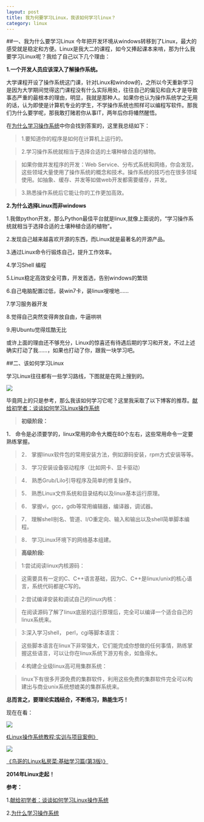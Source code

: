 ```yaml
---
layout: post
title: 我为何要学习Linux，我该如何学习linux？
category: linux
---
```

##一、我为什么要学习Linux
今年把开发环境从windows转移到了Linux，最大的感受就是稳定和方便。Linux是我大二的课程，如今又捧起课本来啃，那为什么我要学习Linux呢？我给了自己以下几个理由：

**1.一个开发人员应该深入了解操作系统。**

大学课程开设了操作系统这门课，针对Linux和window的，之所以今天重新学习是因为大学期间觉得这门课程没有什么实际用处，往往自己的偏见和自大才是导致事态严重的最根本的理由，明显，我就是那种人。如果你也认为操作系统学之无用的话，认为即使是计算机专业的学生，不学操作系统也照样可以编程写软件。那我们为什么要学呢，那我敢打赌若你从事IT，两年后你将幡然醒悟。

在[为什么学习操作系统](http://book.51cto.com/art/201001/177385.htm)中你会找到答案的，这里我总结如下：

>1.要知道你的程序是如何在计算机上运行的。

>2.学习操作系统就相当于选择合适的土壤种植合适的植物。

>如果你做并发程序的开发：Web Service、分布式系统和网络，你会发现，这些领域大量使用了操作系统的概念和技术。操作系统的技巧也在很多领域使用。如抽象、缓存、并发等如做web开发都需要缓存，并发。

>3.熟悉操作系统后它能让你的工作更加高效。


**2.为什么选择Linux而非windows**

1.我做python开发，那么Python最佳平台就是linux,就像上面说的，“学习操作系统就相当于选择合适的土壤种植合适的植物”。

2.发现自己越来越喜欢开源的东西，而Linux就是最著名的开源产品。

3.通过Linux命令行锻炼自己，提升工作效率。

4.学习Shell 编程

5.Linux稳定高效安全可靠，开发首选，告别windows的繁琐

6.自己电脑配置过低，装win7卡，装linux嗖嗖地……

7.学习服务器开发

8.觉得自己突然变得奔放自由，牛逼哄哄

9.用Ubuntu觉得炫酷无比

或许上面的理由还不够充分，Linux的惊喜还有待遇后期的学习和开发，不过上述确实打动了我……，如果也打动了你，跟我一块学习吧。

##二、该如何学习Linux

学习Linux往往都有一些学习路线，下图就是在网上搜到的。

![](http://www.phpernote.com/uploadfiles/editor/201210040952201575.jpg)

毕竟网上的只是参考，那么我该如何学习它呢？这里我采取了以下博客的推荐。[献给初学者：谈谈如何学习Linux操作系统](http://ixdba.blog.51cto.com/2895551/569329)

>**初级阶段：**
>
1． 命令是必须要学的，linux常用的命令大概在80个左右，这些常用命令一定要熟练掌握。

>2． 掌握linux软件包的常用安装方法，例如源码安装，rpm方式安装等等。

>3． 学习安装设备驱动程序（比如网卡、显卡驱动） 

>4． 熟悉Grub/Lilo引导程序及简单的修复操作。 

>5． 熟悉Linux文件系统和目录结构以及linux基本运行原理。 

>6． 掌握vi，gcc，gdb等常用编辑器，编译器，调试器。 

>7． 理解shell别名、管道、I/O重定向、输入和输出以及shell简单脚本编程。 

>8． 学习Linux环境下的网络基本组建。

>**高级阶段:**

>1:尝试阅读linux内核源码：

>这需要具有一定的C、C++语言基础，因为C、C++是linux/unix的核心语言，系统代码都是C写的。

>2:尝试编译安装和调试自己的linux内核：

>在阅读源码了解了linux底层的运行原理后，完全可以编译一个适合自己的linux系统来。

>3:深入学习shell， perl，cgi等脚本语言：

>这些脚本语言在linux下非常强大，它们能完成你想做的任何事情，熟练掌握这些语言，可以让你在linux系统下游刃有余，如鱼得水。

>4:构建企业级linux高可用集群系统：

>linux下有很多开源免费的集群软件，利用这些免费的集群软件完全可以构建出与商业unix系统想媲美的集群系统来。

**总而言之，要理论实践结合，不断练习，熟能生巧！**

现在在看：

![](http://ec4.images-amazon.com/images/I/41RvueP-0vL._SL500_AA300_.jpg)

[《Linux操作系统教程:实训与项目案例》](http://www.amazon.cn/Linux%E6%93%8D%E4%BD%9C%E7%B3%BB%E7%BB%9F%E6%95%99%E7%A8%8B-%E5%AE%9E%E8%AE%AD%E4%B8%8E%E9%A1%B9%E7%9B%AE%E6%A1%88%E4%BE%8B/dp/B004SR9CUK/ref=sr_1_41?ie=UTF8&qid=1393426995&sr=8-41&keywords=%E3%80%8ALinux+%E6%93%8D%E4%BD%9C%E7%B3%BB%E7%BB%9F%E6%95%99%E7%A8%8B%E3%80%8B&tag=adtimezh2-23)

![](http://ec4.images-amazon.com/images/I/51kbATuMTLL._BO2,204,203,200_PIsitb-sticker-arrow-click,TopRight,35,-76_AA300_SH20_OU28_.jpg)

[《鸟哥的Linux私房菜:基础学习篇(第3版)》](http://www.amazon.cn/%E9%B8%9F%E5%93%A5%E7%9A%84Linux%E7%A7%81%E6%88%BF%E8%8F%9C-%E5%9F%BA%E7%A1%80%E5%AD%A6%E4%B9%A0%E7%AF%87-%E9%B8%9F%E5%93%A5/dp/B003TJNO98/ref=sr_1_1?ie=UTF8&qid=1393427047&sr=8-1&keywords=%E9%B8%9F%E5%93%A5%E7%9A%84linux%E7%A7%81%E6%88%BF%E8%8F%9C)

**2014年Linux走起！**

**参考：**

1.[献给初学者：谈谈如何学习Linux操作系统](http://ixdba.blog.51cto.com/2895551/569329)

2.[为什么学习操作系统](http://book.51cto.com/art/201001/177385.htm)


